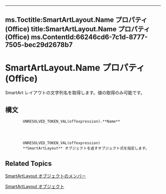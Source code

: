 

---
ms.Toctitle:SmartArtLayout.Name プロパティ (Office)
title:SmartArtLayout.Name プロパティ (Office)
ms.ContentId:66246cd6-7c1d-8777-7505-bec29d2678b7
---
# SmartArtLayout.Name プロパティ (Office)




SmartArt レイアウトの文字列名を取得します。値の取得のみ可能です。

## 構文

            UNRESOLVED_TOKEN_VAL(offexpression).**Name**




            UNRESOLVED_TOKEN_VAL(offexpression)
            **SmartArtLayout** オブジェクトを返すオブジェクト式を指定します。



## Related Topics

[SmartArtLayout オブジェクトのメンバー](addb351f-b586-c4a1-e3d2-ad170e0ed750.md)

[SmartArtLayout オブジェクト](f8d9db83-86f7-4830-096d-5d15368ab6b1.md)




